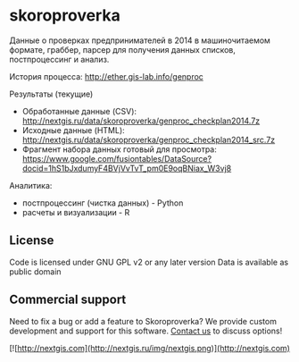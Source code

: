 skoroproverka
===========

Данные о проверках предпринимателей в 2014 в машиночитаемом формате, граббер, парсер для получения данных списков, постпроцессинг и анализ.

История процесса: http://ether.gis-lab.info/genproc

Результаты (текущие)
  - Обработанные данные (CSV): http://nextgis.ru/data/skoroproverka/genproc_checkplan2014.7z
  - Исходные данные (HTML): http://nextgis.ru/data/skoroproverka/genproc_checkplan2014_src.7z
  - Фрагмент набора данных готовый для просмотра: https://www.google.com/fusiontables/DataSource?docid=1hS1bJxdumyF4BVjVvTvT_pm0E9oqBNiax_W3vj8

Аналитика:

 - постпроцессинг (чистка данных) - Python
 - расчеты и визуализации - R

License
-------------
Code is licensed under GNU GPL v2 or any later version
Data is available as public domain

Commercial support
----------
Need to fix a bug or add a feature to Skoroproverka? We provide custom development and support for this software. [Contact us](http://nextgis.ru/en/contact/) to discuss options!

[![http://nextgis.com](http://nextgis.ru/img/nextgis.png)](http://nextgis.com)
